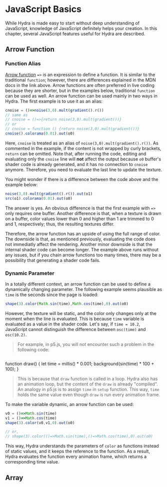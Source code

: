 JavaScript Basics
========

While Hydra is made easy to start without deep understanding of JavaScript, knowledge of JavaScript definitely helps your creation. In this chapter, several JavaScript features useful for Hydra are described.

Arrow Function
--------

### Function Alias

[Arrow function](https://developer.cdn.mozilla.net/en-US/docs/Web/JavaScript/Reference/Functions/Arrow_functions) `=>` is an expression to define a function. It is similar to the traditional `function`; however, there are differences explained in the MDN docs in the link above. Arrow functions are often preferred in live coding because they are shorter, but in the examples below, traditional `function` can be used as well. An arrow function can be used mainly in two ways in Hydra. The first example is to use it as an alias:

```javascript
cnoise = ()=>noise(3,0).mult(gradient().r())
// same as
// cnoise = ()=>{return noise(3,0).mult(gradient())}
// or
// cnoise = function () {return noise(3,0).mult(gradient())}
cnoise().colorama(0.01).out(o0)
```

Here, `cnoise` is treated as an alias of `noise(3,0).mult(gradient().r())`. As commented in the example, if the content is not wrapped by curly brackets, `return` can be omitted. Note that, after running the code, editing and evaluating only the `cnoise` line will **not** affect the output because `o0` buffer's shader code is already generated, and it has no connection to `cnoise` anymore. Therefore, you need to evaluate the last line to update the texture.

You might wonder if there is a difference between the code above and the example below:

```javascript
noise(3,0).mult(gradient().r()).out(o1)
src(o1).colorama(0.01).out(o0)
```

The answer is yes. An obvious difference is that the first example with `=>` only requires one buffer. Another difference is that, when a texture is drawn on a buffer, color values lower than 0 and higher than 1 are trimmed to 0 and 1, respectively; thus, the resulting textures differ.

Therefore, the arrow function has an upside of using the full range of color. The downside is that, as mentioned previously, evaluating the code does not immediatly affect the rendering. Another minor downside is that the internal shader code can become longer. The example above runs without any issues, but if you chain arrow functions too many times, there may be a possibility that generating a shader code fails.

### Dynamic Parameter

In a totally different context, an arrow function can be used to define a dynamically changing parameter. The following example seems plausible as `time` is the seconds since the page is loaded:

```javascript
shape(3).color(Math.sin(time),Math.cos(time),0).out(o0)
```

However, the texture will be static, and the color only changes only at the moment when the line is evaluated. This is because `time` variable is evaluated as a value in the shader code. Let's say, if `time = 10.2`, JavaScript cannot distinguish the difference between `osc(time)` and `osc(10.2)`.

> For example, in p5.js, you will not encounter such a problem in the following code:

> ```clike
function draw() {
  let time = millis() * 0.001;
  background(sin(time) * 100 + 100);
}

> This is because that `draw` function is called in a loop. Hydra also has an animation loop, but the content of the `draw` is already "compiled". An analogy in p5.js is to assign `time` in `setup` function. This way, `time` holds the same value even though `draw` is run every animation frame.

To make the variable dynamic, an arrow function can be used:

```javascript
v0 = ()=>Math.sin(time)
v1 = ()=>Math.cos(time)
shape(3).color(v0,v1,0).out(o0)

// or,
// shape(3).color(()=>Math.sin(time),()=>Math.cos(time),0).out(o0)
```

This way, Hydra understands the parameters of `color` as functions instead of static values, and it keeps the reference to the function. As a result, Hydra evaluates the function every animation frame, which returns a corresponding time value.

Array
--------
